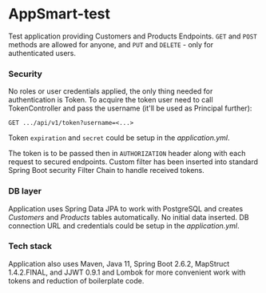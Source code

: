 # AppSmart-test

Test application providing Customers and Products Endpoints.
`GET` and `POST` methods are allowed for anyone, and `PUT` and `DELETE` - only for authenticated users.

### Security

No roles or user credentials applied, the only thing needed for authentication is Token.
To acquire the token user need to call TokenController and pass the username (it'll be used as Principal further):

`GET .../api/v1/token?username=<...>`

Token `expiration` and `secret` could be setup in the _application.yml_.

The token is to be passed then in `AUTHORIZATION` header along with each request to secured endpoints.
Custom filter has been inserted into standard Spring Boot security Filter Chain to handle received tokens. 

### DB layer

Application uses Spring Data JPA to work with PostgreSQL and creates _Customers_ and _Products_ tables automatically. No initial data inserted.
DB connection URL and credentials could be setup in the _application.yml_.  

### Tech stack

Application also uses Maven, Java 11, Spring Boot 2.6.2, MapStruct 1.4.2.FINAL, 
and JJWT 0.9.1 and Lombok for more convenient work with tokens and reduction of boilerplate code.